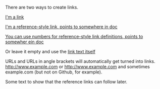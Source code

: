 There are two ways to create links.


[I'm a link](https://www.google.com)

[I'm a reference-style link, points to somewhere in doc][Arbitrary case-insensitive reference text]

[You can use numbers for reference-style link definitions, points to somewher ein doc][1]

Or leave it empty and use the [link text itself]

URLs and URLs in angle brackets will automatically get turned into links. 
http://www.example.com or <http://www.example.com> and sometimes 
example.com (but not on Github, for example).


Some text to show that the reference links can follow later.

[arbitrary case-insensitive reference text]: https://www.mozilla.org
[1]: http://slashdot.org
[link text itself]: http://www.reddit.com

